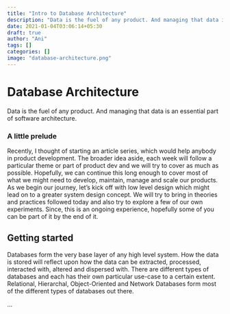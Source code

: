 ```yaml
---
title: "Intro to Database Architecture"
description: "Data is the fuel of any product. And managing that data is an essential part of software architecture."
date: 2021-01-04T03:06:14+05:30
draft: true
author: "Ani"
tags: []
categories: []
image: "database-architecture.png"
---
```


# Database Architecture

Data is the fuel of any product. And managing that data is an essential part of software architecture.

### A little prelude

Recently, I thought of starting an article series, which would help anybody in product development. The broader idea aside, each week will follow a particular theme or part of product dev and we will try to cover as much as possible. Hopefully, we can continue this long enough to cover most of what we might need to develop, maintain, manage and scale our products.
As we begin our journey, let’s kick off with low level design which might lead on to a greater system design concept. We will try to bring in theories and practices followed today and also try to explore a few of our own experiments. Since, this is an ongoing experience, hopefully some of you can be part of it by the end of it.

## Getting started

Databases form the very base layer of any high level system. How the data is stored will reflect upon how the data can be extracted, processed, interacted with, altered and dispersed with.
There are different types of databases and each has their own particular use-case to a certain extent. Relational, Hierarchal, Object-Oriented and Network Databases form most of the different types of databases out there.

...
